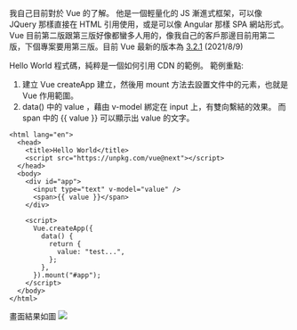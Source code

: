 我自己目前對於 Vue 的了解。
他是一個輕量化的 JS 漸進式框架，可以像 JQuery 那樣直接在 HTML 引用使用，或是可以像 Angular 那樣 SPA 網站形式。
Vue 目前第二版跟第三版好像都蠻多人用的，像我自己的客戶那邊目前用第二版，下個專案要用第三版。目前 Vue 最新的版本為 [3.2.1](https://github.com/vuejs/vue-next/releases) (2021/8/9)

Hello World 程式碼，純粹是一個如何引用 CDN 的範例。
範例重點:

1. 建立 Vue createApp 建立，然後用 mount 方法去設置文件中的元素，也就是 Vue 作用範圍。
2. data() 中的 value ，藉由 v-model 綁定在 input 上，有雙向繫結的效果。 而 span 中的 {{ value }} 可以顯示出 value 的文字。

```
<html lang="en">
  <head>
    <title>Hello World</title>
    <script src="https://unpkg.com/vue@next"></script>
  </head>
  <body>
    <div id="app">
      <input type="text" v-model="value" />
      <span>{{ value }}</span>
    </div>

    <script>
      Vue.createApp({
        data() {
          return {
            value: "test...",
          };
        },
      }).mount("#app");
    </script>
  </body>
</html>
```

畫面結果如圖
![](https://lh3.googleusercontent.com/-EkRl6NpgWSg/YUNaSjM1fzI/AAAAAAAACso/XJ5RfY2Q6B8EOO38lK1-v29rfS4RmYkzACLcBGAsYHQ/s16000/2021-09-16_22-51-16.gif)
